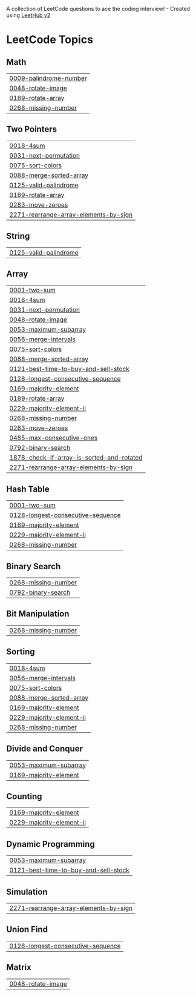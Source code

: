 A collection of LeetCode questions to ace the coding interview! - Created using [LeetHub v2](https://github.com/arunbhardwaj/LeetHub-2.0)
<!---LeetCode Topics Start-->
# LeetCode Topics
## Math
|  |
| ------- |
| [0009-palindrome-number](https://github.com/Agnish07/agnishleetcode/tree/master/0009-palindrome-number) |
| [0048-rotate-image](https://github.com/Agnish07/agnishleetcode/tree/master/0048-rotate-image) |
| [0189-rotate-array](https://github.com/Agnish07/agnishleetcode/tree/master/0189-rotate-array) |
| [0268-missing-number](https://github.com/Agnish07/agnishleetcode/tree/master/0268-missing-number) |
## Two Pointers
|  |
| ------- |
| [0018-4sum](https://github.com/Agnish07/agnishleetcode/tree/master/0018-4sum) |
| [0031-next-permutation](https://github.com/Agnish07/agnishleetcode/tree/master/0031-next-permutation) |
| [0075-sort-colors](https://github.com/Agnish07/agnishleetcode/tree/master/0075-sort-colors) |
| [0088-merge-sorted-array](https://github.com/Agnish07/agnishleetcode/tree/master/0088-merge-sorted-array) |
| [0125-valid-palindrome](https://github.com/Agnish07/agnishleetcode/tree/master/0125-valid-palindrome) |
| [0189-rotate-array](https://github.com/Agnish07/agnishleetcode/tree/master/0189-rotate-array) |
| [0283-move-zeroes](https://github.com/Agnish07/agnishleetcode/tree/master/0283-move-zeroes) |
| [2271-rearrange-array-elements-by-sign](https://github.com/Agnish07/agnishleetcode/tree/master/2271-rearrange-array-elements-by-sign) |
## String
|  |
| ------- |
| [0125-valid-palindrome](https://github.com/Agnish07/agnishleetcode/tree/master/0125-valid-palindrome) |
## Array
|  |
| ------- |
| [0001-two-sum](https://github.com/Agnish07/agnishleetcode/tree/master/0001-two-sum) |
| [0018-4sum](https://github.com/Agnish07/agnishleetcode/tree/master/0018-4sum) |
| [0031-next-permutation](https://github.com/Agnish07/agnishleetcode/tree/master/0031-next-permutation) |
| [0048-rotate-image](https://github.com/Agnish07/agnishleetcode/tree/master/0048-rotate-image) |
| [0053-maximum-subarray](https://github.com/Agnish07/agnishleetcode/tree/master/0053-maximum-subarray) |
| [0056-merge-intervals](https://github.com/Agnish07/agnishleetcode/tree/master/0056-merge-intervals) |
| [0075-sort-colors](https://github.com/Agnish07/agnishleetcode/tree/master/0075-sort-colors) |
| [0088-merge-sorted-array](https://github.com/Agnish07/agnishleetcode/tree/master/0088-merge-sorted-array) |
| [0121-best-time-to-buy-and-sell-stock](https://github.com/Agnish07/agnishleetcode/tree/master/0121-best-time-to-buy-and-sell-stock) |
| [0128-longest-consecutive-sequence](https://github.com/Agnish07/agnishleetcode/tree/master/0128-longest-consecutive-sequence) |
| [0169-majority-element](https://github.com/Agnish07/agnishleetcode/tree/master/0169-majority-element) |
| [0189-rotate-array](https://github.com/Agnish07/agnishleetcode/tree/master/0189-rotate-array) |
| [0229-majority-element-ii](https://github.com/Agnish07/agnishleetcode/tree/master/0229-majority-element-ii) |
| [0268-missing-number](https://github.com/Agnish07/agnishleetcode/tree/master/0268-missing-number) |
| [0283-move-zeroes](https://github.com/Agnish07/agnishleetcode/tree/master/0283-move-zeroes) |
| [0485-max-consecutive-ones](https://github.com/Agnish07/agnishleetcode/tree/master/0485-max-consecutive-ones) |
| [0792-binary-search](https://github.com/Agnish07/agnishleetcode/tree/master/0792-binary-search) |
| [1878-check-if-array-is-sorted-and-rotated](https://github.com/Agnish07/agnishleetcode/tree/master/1878-check-if-array-is-sorted-and-rotated) |
| [2271-rearrange-array-elements-by-sign](https://github.com/Agnish07/agnishleetcode/tree/master/2271-rearrange-array-elements-by-sign) |
## Hash Table
|  |
| ------- |
| [0001-two-sum](https://github.com/Agnish07/agnishleetcode/tree/master/0001-two-sum) |
| [0128-longest-consecutive-sequence](https://github.com/Agnish07/agnishleetcode/tree/master/0128-longest-consecutive-sequence) |
| [0169-majority-element](https://github.com/Agnish07/agnishleetcode/tree/master/0169-majority-element) |
| [0229-majority-element-ii](https://github.com/Agnish07/agnishleetcode/tree/master/0229-majority-element-ii) |
| [0268-missing-number](https://github.com/Agnish07/agnishleetcode/tree/master/0268-missing-number) |
## Binary Search
|  |
| ------- |
| [0268-missing-number](https://github.com/Agnish07/agnishleetcode/tree/master/0268-missing-number) |
| [0792-binary-search](https://github.com/Agnish07/agnishleetcode/tree/master/0792-binary-search) |
## Bit Manipulation
|  |
| ------- |
| [0268-missing-number](https://github.com/Agnish07/agnishleetcode/tree/master/0268-missing-number) |
## Sorting
|  |
| ------- |
| [0018-4sum](https://github.com/Agnish07/agnishleetcode/tree/master/0018-4sum) |
| [0056-merge-intervals](https://github.com/Agnish07/agnishleetcode/tree/master/0056-merge-intervals) |
| [0075-sort-colors](https://github.com/Agnish07/agnishleetcode/tree/master/0075-sort-colors) |
| [0088-merge-sorted-array](https://github.com/Agnish07/agnishleetcode/tree/master/0088-merge-sorted-array) |
| [0169-majority-element](https://github.com/Agnish07/agnishleetcode/tree/master/0169-majority-element) |
| [0229-majority-element-ii](https://github.com/Agnish07/agnishleetcode/tree/master/0229-majority-element-ii) |
| [0268-missing-number](https://github.com/Agnish07/agnishleetcode/tree/master/0268-missing-number) |
## Divide and Conquer
|  |
| ------- |
| [0053-maximum-subarray](https://github.com/Agnish07/agnishleetcode/tree/master/0053-maximum-subarray) |
| [0169-majority-element](https://github.com/Agnish07/agnishleetcode/tree/master/0169-majority-element) |
## Counting
|  |
| ------- |
| [0169-majority-element](https://github.com/Agnish07/agnishleetcode/tree/master/0169-majority-element) |
| [0229-majority-element-ii](https://github.com/Agnish07/agnishleetcode/tree/master/0229-majority-element-ii) |
## Dynamic Programming
|  |
| ------- |
| [0053-maximum-subarray](https://github.com/Agnish07/agnishleetcode/tree/master/0053-maximum-subarray) |
| [0121-best-time-to-buy-and-sell-stock](https://github.com/Agnish07/agnishleetcode/tree/master/0121-best-time-to-buy-and-sell-stock) |
## Simulation
|  |
| ------- |
| [2271-rearrange-array-elements-by-sign](https://github.com/Agnish07/agnishleetcode/tree/master/2271-rearrange-array-elements-by-sign) |
## Union Find
|  |
| ------- |
| [0128-longest-consecutive-sequence](https://github.com/Agnish07/agnishleetcode/tree/master/0128-longest-consecutive-sequence) |
## Matrix
|  |
| ------- |
| [0048-rotate-image](https://github.com/Agnish07/agnishleetcode/tree/master/0048-rotate-image) |
<!---LeetCode Topics End-->